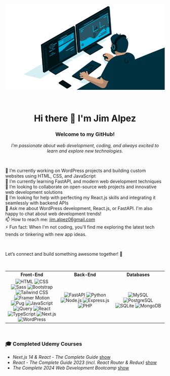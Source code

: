 <div align="center">
  
<img src="https://github.com/jimalpez/jimalpez/blob/74ccebc110d3878370bc110884a09e7f2f89f72a/code-me.gif" alt="GIF" />

&nbsp;

# Hi there 👋 I'm Jim Alpez

### Welcome to my GitHub!
<i>I'm passionate about web development, coding, and always excited to learn and explore new technologies.</i>

&nbsp;

</div>

🔭 I’m currently working on WordPress projects and building custom websites using HTML, CSS, and JavaScript <br />
🌱 I’m currently learning FastAPI, and modern web development techniques <br />
👯 I’m looking to collaborate on open-source web projects and innovative web development solutions <br />
🤔 I’m looking for help with perfecting my React.js skills and integrating it seamlessly with backend APIs <br />
💬 Ask me about WordPress development, React.js, or FastAPI. I'm also happy to chat about web development trends! <br />
📫 How to reach me: <a href="mailto:jim.alpez06gmail.com">jim.alpez06gmail.com</a> <br />
⚡ Fun fact: When I'm not coding, you'll find me exploring the latest tech trends or tinkering with new app ideas. <br />

&nbsp;

Let’s connect and build something awesome together! 🚀

&nbsp;

<div align="center">
  <table width="100%">
    <tr>
      <td width="33%" align="center"><strong>Front-End</strong></td>
      <td width="33%" align="center"><strong>Back-End</strong></td>
      <td width="33%" align="center"><strong>Databases</strong></td>
    </tr>
    <tr>
      <td width="33%" align="center">
        <img src="https://img.shields.io/badge/HTML5-E34F26?style=for-the-badge&logo=html5&logoColor=white" alt="HTML">
        <img src="https://img.shields.io/badge/CSS3-1572B6?style=for-the-badge&logo=css3&logoColor=white" alt="CSS">
        <img src="https://img.shields.io/badge/Sass-CC6699?style=for-the-badge&logo=sass&logoColor=white" alt="Sass">
        <img src="https://img.shields.io/badge/Bootstrap-563D7C?style=for-the-badge&logo=bootstrap&logoColor=white" alt="Bootstrap">
        <img src="https://img.shields.io/badge/Tailwind CSS-06B6D4?style=for-the-badge&logo=tailwind-css&logoColor=white" alt="Tailwind CSS">
        <img src="https://img.shields.io/badge/Framer Motion-007ACC?style=for-the-badge&logo=framer&logoColor=white" alt="Framer Motion">
        <img src="https://img.shields.io/badge/Pug-A86454?style=for-the-badge&logo=pug&logoColor=white" alt="Pug">
        <img src="https://img.shields.io/badge/JavaScript-F7DF1E?style=for-the-badge&logo=javascript&logoColor=black" alt="JavaScript">
        <img src="https://img.shields.io/badge/jQuery-0769AD?style=for-the-badge&logo=jquery&logoColor=white" alt="jQuery">
        <img src="https://img.shields.io/badge/React-20232A?style=for-the-badge&logo=react&logoColor=61DAFB" alt="React">
        <img src="https://img.shields.io/badge/TypeScript-007ACC?style=for-the-badge&logo=typescript&logoColor=white" alt="TypeScript">
        <img src="https://img.shields.io/badge/Next.js-000000?style=for-the-badge&logo=nextdotjs&logoColor=white" alt="Next.js">
        <img src="https://img.shields.io/badge/WordPress-21759B?style=for-the-badge&logo=wordpress&logoColor=white" alt="WordPress">
      </td>
      <td width="33%" align="center">
        <img src="https://img.shields.io/badge/FastAPI-009688?style=for-the-badge&logo=fastapi&logoColor=white" alt="FastAPI">
        <img src="https://img.shields.io/badge/Python-3776AB?style=for-the-badge&logo=python&logoColor=white" alt="Python">
        <img src="https://img.shields.io/badge/Node.js-339933?style=for-the-badge&logo=nodedotjs&logoColor=white" alt="Node.js">
        <img src="https://img.shields.io/badge/Express.js-000000?style=for-the-badge&logo=express&logoColor=white" alt="Express.js">
        <img src="https://img.shields.io/badge/PHP-777BB4?style=for-the-badge&logo=php&logoColor=white" alt="PHP">
      </td>
      <td width="33%" align="center">
        <img src="https://img.shields.io/badge/MySQL-4479A1?style=for-the-badge&logo=mysql&logoColor=white" alt="MySQL">
        <img src="https://img.shields.io/badge/PostgreSQL-316192?style=for-the-badge&logo=postgresql&logoColor=white" alt="PostgreSQL">
        <img src="https://img.shields.io/badge/SQLite-003B57?style=for-the-badge&logo=sqlite&logoColor=white" alt="SQLite">
        <img src="https://img.shields.io/badge/MongoDB-47A248?style=for-the-badge&logo=mongodb&logoColor=white" alt="MongoDB">
      </td>
    </tr>
  </table>
</div>

&nbsp;

### 🎓 Completed Udemy Courses

- <i>Next.js 14 & React - The Complete Guide</i> <a href="https://drive.google.com/file/d/1Ix7PQ1bCKnPewa8EonBaMpOdQSDmvVyw/view?usp=drive_link" target="_blank">show</a>
- <i>React - The Complete Guide 2023 (incl. React Router & Redux)</i> <a href="https://drive.google.com/file/d/1gAO3P3SkNrs47IYQyYfYRUL-autw4ish/view?usp=drive_link" target="_blank">show</a>
- <i>The Complete 2024 Web Development Bootcamp</i> <a href="https://drive.google.com/file/d/1tjEqmxs-b8E0jWQP_VLAKM9iBh1mOGCS/view?usp=drive_link" target="_blank">show</a>



